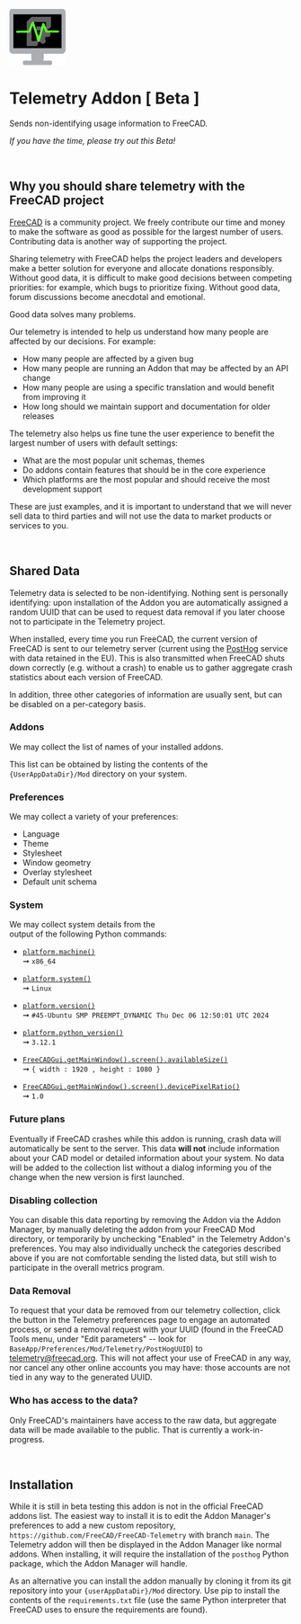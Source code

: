 ![Logo]

# Telemetry Addon [ Beta ]

Sends non-identifying usage information to FreeCAD.

*If you have the time, please try out this Beta!*

<br/>

## Why you should share telemetry with the FreeCAD project

[FreeCAD] is a community project. We freely contribute our time and money to make the software as good as possible for the largest number of users. Contributing data is another way of supporting the project.

Sharing telemetry with FreeCAD helps the project leaders and developers make a better solution for everyone and allocate
donations responsibly. Without good data, it is difficult to make good decisions between competing priorities: for
example, which bugs to prioritize fixing. Without good data, forum discussions become anecdotal and emotional.

Good data solves many problems.

Our telemetry is intended to help us understand how many people are affected by our decisions. For example:

- How many people are affected by a given bug
- How many people are running an Addon that may be affected by an API change
- How many people are using a specific translation and would benefit from improving it
- How long should we maintain support and documentation for older releases

The telemetry also helps us fine tune the user experience to benefit the largest number of users with default settings:

- What are the most popular unit schemas, themes
- Do addons contain features that should be in the core experience
- Which platforms are the most popular and should receive the most development support

These are just examples, and it is important to understand that we will never sell data to third parties and will not
use the data to market products or services to you.

<br/>

## Shared Data

Telemetry data is selected to be non-identifying. Nothing sent is personally identifying: upon installation of the
Addon you are automatically assigned a random UUID that can be used to request data removal if you later choose
not to participate in the Telemetry project.

When installed, every time you run FreeCAD, the current version of FreeCAD is sent to our telemetry server
(current using the [PostHog](https://posthog.com) service with data retained in the EU). This is also transmitted when
FreeCAD shuts down correctly (e.g. without a crash) to enable us to gather aggregate crash statistics about each version
of FreeCAD.

In addition, three other categories of information are usually sent, but can be disabled on a per-category basis.

### Addons

We may collect the list of names of your installed addons.

This list can be obtained by listing the  contents of the  
`{UserAppDataDir}/Mod` directory on your system.

### Preferences

We may collect a variety of your preferences:

-   Language
-   Theme
-   Stylesheet
-   Window geometry
-   Overlay stylesheet
-   Default unit schema

### System

We may collect system details from the  
output of the following Python commands:

-   [`platform.machine()`][Python - Machine]  
    ➞ `x86_64`

-   [`platform.system()`][Python - System]  
    ➞ `Linux`

-   [`platform.version()`][Python - SVersion]  
    ➞ `#45-Ubuntu SMP PREEMPT_DYNAMIC Thu Dec 06 12:50:01 UTC 2024`

-   [`platform.python_version()`][Python - PVersion]  
    ➞ `3.12.1`

-   [`FreeCADGui.getMainWindow().screen().availableSize()`][QT - Size]  
    ➞ `{ width : 1920 , height : 1080 }`

-   [`FreeCADGui.getMainWindow().screen().devicePixelRatio()`][QT - Ratio]  
    ➞ `1.0`

### Future plans

Eventually if FreeCAD crashes while this addon is running, crash data will automatically be sent to the server.
This data **will not** include information about your CAD model or detailed information about your system. No
data will be added to the collection list without a dialog informing you of the change when the new version
is first launched.

### Disabling collection

You can disable this data reporting by removing the Addon via the Addon Manager, by manually deleting the addon
from your FreeCAD Mod directory, or temporarily by unchecking "Enabled" in the Telemetry Addon's preferences. You
may also individually uncheck the categories described above if you are not comfortable sending the listed data, but
still wish to participate in the overall metrics program.

### Data Removal

To request that your data be removed from our telemetry collection, click the button in the Telemetry preferences
page to engage an automated process, or send a removal request with your UUID (found in the FreeCAD Tools menu, under
"Edit parameters" -- look for `BaseApp/Preferences/Mod/Telemetry/PostHogUUID`) to
[telemetry@freecad.org](mailto:telemetry@freecad.org). This will not affect your use of FreeCAD in any way, nor cancel
any other online accounts you may have: those accounts are not tied in any way to the generated UUID.

### Who has access to the data?

Only FreeCAD's maintainers have access to the raw data, but aggregate data will be made available to the public.
That is currently a work-in-progress.

<br/>

## Installation

While it is still in beta testing this addon is not in the official FreeCAD addons list. The easiest way to install it
is to edit the Addon Manager's preferences to add a new custom repository,
`https://github.com/FreeCAD/FreeCAD-Telemetry` with branch `main`. The Telemetry addon will then be displayed in the
Addon Manager like normal addons. When installing, it will require the installation of the `posthog` Python package,
which the Addon Manager will handle.

As an alternative you can install the addon manually by cloning it from its git repository into your
`{userAppDataDir}/Mod` directory. Use pip to install the contents of the `requirements.txt` file (use the same Python
interpreter that FreeCAD uses to ensure the requirements are found).


[FreeCAD]: https://freecad.org
[Logo]: Resources/icons/TelemetryIcon.png "A heart rate monitor with the FreeCAD logo on it"

[Python - SVersion]: https://docs.python.org/3/library/platform.html#platform.version
[Python - PVersion]: https://docs.python.org/3/library/platform.html#platform.python_version
[Python - Machine]: https://docs.python.org/3/library/platform.html#platform.machine
[Python - System]: https://docs.python.org/3/library/platform.html#platform.system

[QT - Ratio]: https://doc.qt.io/qt-6/qscreen.html#devicePixelRatio-prop
[QT - Size]: https://doc.qt.io/qt-6/qscreen.html#availableSize-prop